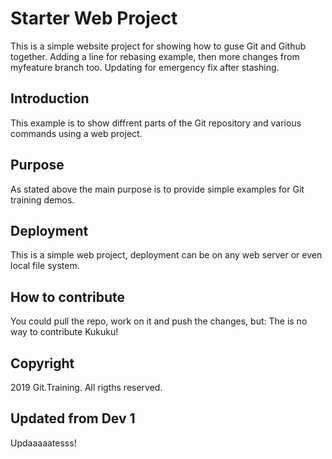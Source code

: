 # Starter Web Project

This is a simple website project for showing how to guse Git and Github together. Adding a line for rebasing example, then more changes from myfeature branch too. Updating for emergency fix after stashing.

## Introduction

This example is to show diffrent parts of the Git repository and various commands using a web project.

## Purpose

As stated above the main purpose is to provide simple examples for Git training demos.

## Deployment

This is a simple web project, deployment can be on any web server or even local file system.

## How to contribute

You could pull the repo, work on it and push the changes, but:
The is no way to contribute Kukuku!

## Copyright
2019 Git.Training. All rigths reserved.

## Updated from Dev 1
Updaaaaatesss!
